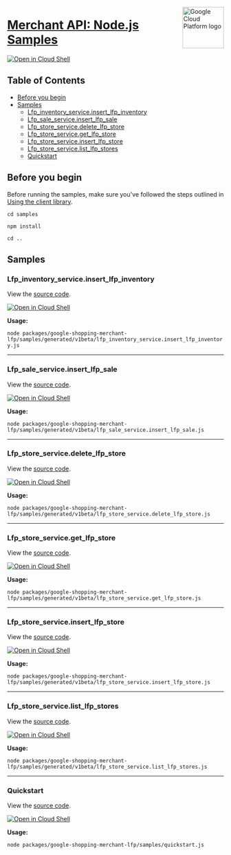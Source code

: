 [//]: # "This README.md file is auto-generated, all changes to this file will be lost."
[//]: # "To regenerate it, use `python -m synthtool`."
<img src="https://avatars2.githubusercontent.com/u/2810941?v=3&s=96" alt="Google Cloud Platform logo" title="Google Cloud Platform" align="right" height="96" width="96"/>

# [Merchant API: Node.js Samples](https://github.com/googleapis/google-cloud-node)

[![Open in Cloud Shell][shell_img]][shell_link]



## Table of Contents

* [Before you begin](#before-you-begin)
* [Samples](#samples)
  * [Lfp_inventory_service.insert_lfp_inventory](#lfp_inventory_service.insert_lfp_inventory)
  * [Lfp_sale_service.insert_lfp_sale](#lfp_sale_service.insert_lfp_sale)
  * [Lfp_store_service.delete_lfp_store](#lfp_store_service.delete_lfp_store)
  * [Lfp_store_service.get_lfp_store](#lfp_store_service.get_lfp_store)
  * [Lfp_store_service.insert_lfp_store](#lfp_store_service.insert_lfp_store)
  * [Lfp_store_service.list_lfp_stores](#lfp_store_service.list_lfp_stores)
  * [Quickstart](#quickstart)

## Before you begin

Before running the samples, make sure you've followed the steps outlined in
[Using the client library](https://github.com/googleapis/google-cloud-node#using-the-client-library).

`cd samples`

`npm install`

`cd ..`

## Samples



### Lfp_inventory_service.insert_lfp_inventory

View the [source code](https://github.com/googleapis/google-cloud-node/blob/master/packages/google-shopping-merchant-lfp/samples/generated/v1beta/lfp_inventory_service.insert_lfp_inventory.js).

[![Open in Cloud Shell][shell_img]](https://console.cloud.google.com/cloudshell/open?git_repo=https://github.com/googleapis/google-cloud-node&page=editor&open_in_editor=packages/google-shopping-merchant-lfp/samples/generated/v1beta/lfp_inventory_service.insert_lfp_inventory.js,samples/README.md)

__Usage:__


`node packages/google-shopping-merchant-lfp/samples/generated/v1beta/lfp_inventory_service.insert_lfp_inventory.js`


-----




### Lfp_sale_service.insert_lfp_sale

View the [source code](https://github.com/googleapis/google-cloud-node/blob/master/packages/google-shopping-merchant-lfp/samples/generated/v1beta/lfp_sale_service.insert_lfp_sale.js).

[![Open in Cloud Shell][shell_img]](https://console.cloud.google.com/cloudshell/open?git_repo=https://github.com/googleapis/google-cloud-node&page=editor&open_in_editor=packages/google-shopping-merchant-lfp/samples/generated/v1beta/lfp_sale_service.insert_lfp_sale.js,samples/README.md)

__Usage:__


`node packages/google-shopping-merchant-lfp/samples/generated/v1beta/lfp_sale_service.insert_lfp_sale.js`


-----




### Lfp_store_service.delete_lfp_store

View the [source code](https://github.com/googleapis/google-cloud-node/blob/master/packages/google-shopping-merchant-lfp/samples/generated/v1beta/lfp_store_service.delete_lfp_store.js).

[![Open in Cloud Shell][shell_img]](https://console.cloud.google.com/cloudshell/open?git_repo=https://github.com/googleapis/google-cloud-node&page=editor&open_in_editor=packages/google-shopping-merchant-lfp/samples/generated/v1beta/lfp_store_service.delete_lfp_store.js,samples/README.md)

__Usage:__


`node packages/google-shopping-merchant-lfp/samples/generated/v1beta/lfp_store_service.delete_lfp_store.js`


-----




### Lfp_store_service.get_lfp_store

View the [source code](https://github.com/googleapis/google-cloud-node/blob/master/packages/google-shopping-merchant-lfp/samples/generated/v1beta/lfp_store_service.get_lfp_store.js).

[![Open in Cloud Shell][shell_img]](https://console.cloud.google.com/cloudshell/open?git_repo=https://github.com/googleapis/google-cloud-node&page=editor&open_in_editor=packages/google-shopping-merchant-lfp/samples/generated/v1beta/lfp_store_service.get_lfp_store.js,samples/README.md)

__Usage:__


`node packages/google-shopping-merchant-lfp/samples/generated/v1beta/lfp_store_service.get_lfp_store.js`


-----




### Lfp_store_service.insert_lfp_store

View the [source code](https://github.com/googleapis/google-cloud-node/blob/master/packages/google-shopping-merchant-lfp/samples/generated/v1beta/lfp_store_service.insert_lfp_store.js).

[![Open in Cloud Shell][shell_img]](https://console.cloud.google.com/cloudshell/open?git_repo=https://github.com/googleapis/google-cloud-node&page=editor&open_in_editor=packages/google-shopping-merchant-lfp/samples/generated/v1beta/lfp_store_service.insert_lfp_store.js,samples/README.md)

__Usage:__


`node packages/google-shopping-merchant-lfp/samples/generated/v1beta/lfp_store_service.insert_lfp_store.js`


-----




### Lfp_store_service.list_lfp_stores

View the [source code](https://github.com/googleapis/google-cloud-node/blob/master/packages/google-shopping-merchant-lfp/samples/generated/v1beta/lfp_store_service.list_lfp_stores.js).

[![Open in Cloud Shell][shell_img]](https://console.cloud.google.com/cloudshell/open?git_repo=https://github.com/googleapis/google-cloud-node&page=editor&open_in_editor=packages/google-shopping-merchant-lfp/samples/generated/v1beta/lfp_store_service.list_lfp_stores.js,samples/README.md)

__Usage:__


`node packages/google-shopping-merchant-lfp/samples/generated/v1beta/lfp_store_service.list_lfp_stores.js`


-----




### Quickstart

View the [source code](https://github.com/googleapis/google-cloud-node/blob/master/packages/google-shopping-merchant-lfp/samples/quickstart.js).

[![Open in Cloud Shell][shell_img]](https://console.cloud.google.com/cloudshell/open?git_repo=https://github.com/googleapis/google-cloud-node&page=editor&open_in_editor=packages/google-shopping-merchant-lfp/samples/quickstart.js,samples/README.md)

__Usage:__


`node packages/google-shopping-merchant-lfp/samples/quickstart.js`






[shell_img]: https://gstatic.com/cloudssh/images/open-btn.png
[shell_link]: https://console.cloud.google.com/cloudshell/open?git_repo=https://github.com/googleapis/google-cloud-node&page=editor&open_in_editor=samples/README.md
[product-docs]: https://developers.google.com/merchant/api
